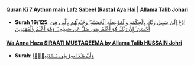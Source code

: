 #### [Quran Ki 7 Aython main Lafz Sabeel (Rasta) Aya Hai | Allama Talib Johari](https://quran.com/16:125/tafsirs/en-tafsir-maarif-ul-quran)
* __Surah 16/125__: [ٱدْعُ إِلَىٰ سَبِيلِ رَبِّكَ بِٱلْحِكْمَةِ وَٱلْمَوْعِظَةِ ٱلْحَسَنَةِ ۖ وَجَـٰدِلْهُم بِٱلَّتِى هِىَ أَحْسَنُ ۚ إِنَّ رَبَّكَ هُوَ أَعْلَمُ بِمَن ضَلَّ عَن سَبِيلِهِۦ ۖ وَهُوَ أَعْلَمُ بِٱلْمُهْتَدِينَ](https://quran.com/16/125)

#### [Wa Anna Haza SIRAATI MUSTAQEEMA by Allama Talib HUSSAIN Johri](https://www.youtube.com/watch?v=VqC_9POao3U)
* __Surah__: [وَأَنَّ هَـٰذَا صِرَٰطِى مُسْتَقِيمًۭا](https://quran.com/6/153)

